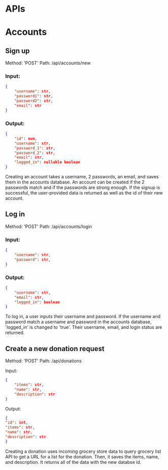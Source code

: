 # APIs

# Accounts
## Sign up
Method: 'POST'
Path: /api/accounts/new

### Input:
```json
{
    "username": str,
    "password1": str,
    "password2": str,
    "email": str
}
```

### Output:
```json
{
    "id": num,
    "username": str,
    "password_1": str,
    "password_2": str,
    "email": str,
    "logged_in": nullable boolean
}
```
Creating an account takes a username, 2 passwords, an email, and saves them in the accounts database. An account can be created if the 2 passwords match and if the
passwords are strong enough. If the signup is successful, the user-provided data is returned as well as the id of their new account.

## Log in
Method: 'POST'
Path: /api/accounts/login

### Input:
```json
{
    "username": str,
    "password": str,
}
```

### Output:
```json
{
    "username": str,
    "email": str,
    "logged_in": boolean
}
```
To log in, a user inputs their username and password. If the username and password match a username and password in the accounts database, 'logged_in' is changed to 
'true'. Their username, email, and login status are returned.

## Create a new donation request

Method: 'POST'
Path: /api/donations

Input:

```json
{
    "items": str,
    "name": str,
    "description": str
}
```
Output:

```json
{
"id": int,
"items": str,
"name": str,
"description": str
}
```

Creating a donation uses incoming grocery store data to query grocery list API to get a URL for a list for the donation. Then, it saves the items, name, and description. It returns all of the data with the new databse id.
